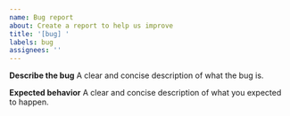 ```yaml
---
name: Bug report
about: Create a report to help us improve
title: '[bug] '
labels: bug
assignees: ''
---
```


**Describe the bug** A clear and concise description of what the bug is.

**Expected behavior** A clear and concise description of what you expected to happen.
